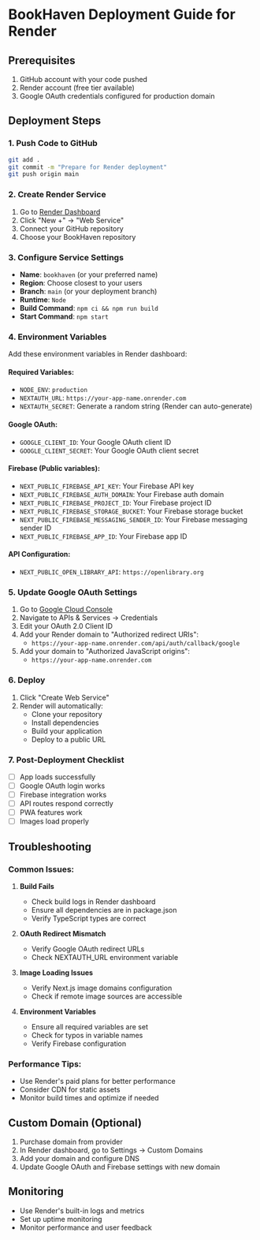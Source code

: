 # BookHaven Deployment Guide for Render

## Prerequisites

1. GitHub account with your code pushed
2. Render account (free tier available)
3. Google OAuth credentials configured for production domain

## Deployment Steps

### 1. Push Code to GitHub

```bash
git add .
git commit -m "Prepare for Render deployment"
git push origin main
```

### 2. Create Render Service

1. Go to [Render Dashboard](https://dashboard.render.com/)
2. Click "New +" → "Web Service"
3. Connect your GitHub repository
4. Choose your BookHaven repository

### 3. Configure Service Settings

- **Name**: `bookhaven` (or your preferred name)
- **Region**: Choose closest to your users
- **Branch**: `main` (or your deployment branch)
- **Runtime**: `Node`
- **Build Command**: `npm ci && npm run build`
- **Start Command**: `npm start`

### 4. Environment Variables

Add these environment variables in Render dashboard:

#### Required Variables:

- `NODE_ENV`: `production`
- `NEXTAUTH_URL`: `https://your-app-name.onrender.com`
- `NEXTAUTH_SECRET`: Generate a random string (Render can auto-generate)

#### Google OAuth:

- `GOOGLE_CLIENT_ID`: Your Google OAuth client ID
- `GOOGLE_CLIENT_SECRET`: Your Google OAuth client secret

#### Firebase (Public variables):

- `NEXT_PUBLIC_FIREBASE_API_KEY`: Your Firebase API key
- `NEXT_PUBLIC_FIREBASE_AUTH_DOMAIN`: Your Firebase auth domain
- `NEXT_PUBLIC_FIREBASE_PROJECT_ID`: Your Firebase project ID
- `NEXT_PUBLIC_FIREBASE_STORAGE_BUCKET`: Your Firebase storage bucket
- `NEXT_PUBLIC_FIREBASE_MESSAGING_SENDER_ID`: Your Firebase messaging sender ID
- `NEXT_PUBLIC_FIREBASE_APP_ID`: Your Firebase app ID

#### API Configuration:

- `NEXT_PUBLIC_OPEN_LIBRARY_API`: `https://openlibrary.org`

### 5. Update Google OAuth Settings

1. Go to [Google Cloud Console](https://console.cloud.google.com/)
2. Navigate to APIs & Services → Credentials
3. Edit your OAuth 2.0 Client ID
4. Add your Render domain to "Authorized redirect URIs":
   - `https://your-app-name.onrender.com/api/auth/callback/google`
5. Add your domain to "Authorized JavaScript origins":
   - `https://your-app-name.onrender.com`

### 6. Deploy

1. Click "Create Web Service"
2. Render will automatically:
   - Clone your repository
   - Install dependencies
   - Build your application
   - Deploy to a public URL

### 7. Post-Deployment Checklist

- [ ] App loads successfully
- [ ] Google OAuth login works
- [ ] Firebase integration works
- [ ] API routes respond correctly
- [ ] PWA features work
- [ ] Images load properly

## Troubleshooting

### Common Issues:

1. **Build Fails**

   - Check build logs in Render dashboard
   - Ensure all dependencies are in package.json
   - Verify TypeScript types are correct

2. **OAuth Redirect Mismatch**

   - Verify Google OAuth redirect URLs
   - Check NEXTAUTH_URL environment variable

3. **Image Loading Issues**

   - Verify Next.js image domains configuration
   - Check if remote image sources are accessible

4. **Environment Variables**
   - Ensure all required variables are set
   - Check for typos in variable names
   - Verify Firebase configuration

### Performance Tips:

- Use Render's paid plans for better performance
- Consider CDN for static assets
- Monitor build times and optimize if needed

## Custom Domain (Optional)

1. Purchase domain from provider
2. In Render dashboard, go to Settings → Custom Domains
3. Add your domain and configure DNS
4. Update Google OAuth and Firebase settings with new domain

## Monitoring

- Use Render's built-in logs and metrics
- Set up uptime monitoring
- Monitor performance and user feedback
